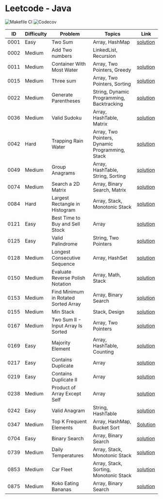 # Leetcode - Java

![Makefile CI](https://github.com/dksifoua/leetcode/actions/workflows/makefile-ci.yaml/badge.svg)
![Codecov](https://img.shields.io/codecov/c/github/dksifoua/leetcode)

| ID   | Difficulty | Problem                              | Topics                                          | Link                                                            |
|------|------------|--------------------------------------|-------------------------------------------------|-----------------------------------------------------------------|
| 0001 | Easy       | Two Sum                              | Array, HashMap                                  | [solution](./docs/0001-Two-Sum.md)                              |
| 0002 | Medium     | Add Two numbers                      | LinkedList, Recursion                           |                                                                 |
| 0011 | Medium     | Container With Most Water            | Array, Two Pointers, Greedy                     | [solution](./docs/0011-Container-With-Most-Water.md)            |
| 0015 | Medium     | Three sum                            | Array, Two Pointers, Sorting                    | [solution](./docs/0015-Three-Sum.md)                            |
| 0022 | Medium     | Generate Parentheses                 | String, Dynamic Programming, Backtracking       | [solution](./docs/0022-Generate-Parentheses.md)                 |
| 0036 | Medium     | Valid Sudoku                         | Array, HashTable, Matrix                        | [solution](./docs/0036-Valid-Sudoku.md)                         |
| 0042 | Hard       | Trapping Rain Water                  | Array, Two Pointers, Dynamic Programming, Stack | [solution](./docs/0042-Trapping-Rain-Water.md)                  |
| 0049 | Medium     | Group Anagrams                       | Array, HashTable, String, Sorting               | [solution](./docs/0049-Group-Anagrams.md )                      |
| 0074 | Medium     | Search a 2D Matrix                   | Array, Binary Search, Matrix                    | [solution](./docs/0074-Search-A-2D-Matrix.md)                   |
| 0084 | Hard       | Largest Rectangle in Histogram       | Array, Stack, Monotonic Stack                   | [solution](./docs/0084-Largest-Rectangle-In-Histogram.md)       |
| 0121 | Easy       | Best Time to Buy and Sell Stock      | Array                                           | [solution](./docs/0121-Best-Time-to-Buy-and-Sell-Stock.md)      |
| 0125 | Easy       | Valid Palindrome                     | String, Two Pointers                            | [solution](./docs/0125-Valid-Palindrome.md)                     |       
| 0128 | Medium     | Longest Consecutive Sequence         | Array, HashSet                                  | [solution](./docs/0128-Longest-Consecutive-Sequence.md)         |
| 0150 | Medium     | Evaluate Reverse Polish Notation     | Array, Math, Stack                              | [solution](./docs/0150-Evaluate-Reverse-Polish-Notation.md)     |
| 0153 | Medium     | Find Minimum in Rotated Sorted Array | Array, Binary Search                            | [solution](./docs/0153-Find-Minimum-In-Rotated-Sorted-Array.md) |
| 0155 | Medium     | Min Stack                            | Stack, Design                                   | [solution](./docs/0155-Min-Stack.md)                            |
| 0167 | Medium     | Two Sum II - Input Array Is Sorted   | Array, Two Pointers                             | [solution](./docs/0167-Two-Sum-II-Array-Is-Sorted.md)           |
| 0169 | Easy       | Majority Element                     | Array, HashTable, Counting                      | [solution](./docs/0169-Majority-Element.md)                     |
| 0217 | Easy       | Contains Duplicate                   | Array                                           | [solution](./docs/0217-Contains-Duplicate.md)                   |
| 0219 | Easy       | Contains Duplicate II                | Array                                           | [solution](./docs/0219-Contains-Duplicate-II.md)                |
| 0238 | Medium     | Product of Array Except Self         | Array                                           | [solution](./docs/0238-Product-Of-Array-Except-Self.md)         |
| 0242 | Easy       | Valid Anagram                        | String, HashTable                               | [solution](./docs/0242-Valid-Anagram.md)                        |   
| 0347 | Medium     | Top K Frequent Elements              | Array, HashMap, Bucket Sort                     | [Solution](./docs/0347-Top-K-Frequent-Elements.md)              |
| 0704 | Easy       | Binary Search                        | Array, Binary Search                            | [solution](./docs/0704-Binary-Search.md)                        |
| 0739 | Medium     | Daily Temperatures                   | Array, Stack, Monotonic Stack                   | [solution](./docs/0139-Daily-Temperatures.md)                   |
| 0853 | Medium     | Car Fleet                            | Array, Stack, Sorting, Monotonic Stack          | [solution](./docs/0853-Car-Fleet.md)                            |
| 0875 | Medium     | Koko Eating Bananas                  | Array, Binary Search                            | [solution](./docs/0875-Koko-Eating-Bananas.md)                  |